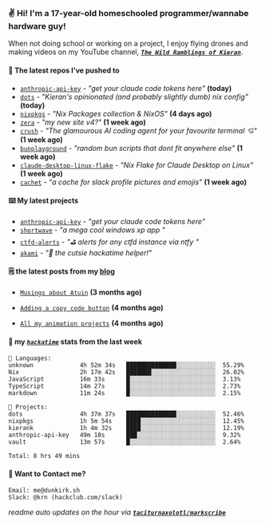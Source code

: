 ### ✌️ Hi! I'm a 17-year-old homeschooled programmer/wannabe hardware guy!

When not doing school or working on a project, I enjoy flying drones and making videos on my YouTube channel, [**_`The Wild Ramblings of Kieran`_**](https://youtube.com/@kieran.rambles).

#### 👷 The latest repos I've pushed to

- [`anthropic-api-key`](https://github.com/taciturnaxolotl/anthropic-api-key) - _"get your claude code tokens here"_ **(today)**
- [`dots`](https://github.com/taciturnaxolotl/dots) - _"Kieran's opinionated (and probably slightly dumb) nix config"_ **(today)**
- [`nixpkgs`](https://github.com/NixOS/nixpkgs) - _"Nix Packages collection & NixOS"_ **(4 days ago)**
- [`zera`](https://github.com/taciturnaxolotl/zera) - _"my new site v4?"_ **(1 week ago)**
- [`crush`](https://github.com/charmbracelet/crush) - _"The glamourous AI coding agent for your favourite terminal 💘"_ **(1 week ago)**
- [`bunplayground`](https://github.com/taciturnaxolotl/bunplayground) - _"random bun scripts that dont fit anywhere else"_ **(1 week ago)**
- [`claude-desktop-linux-flake`](https://github.com/k3d3/claude-desktop-linux-flake) - _"Nix Flake for Claude Desktop on Linux"_ **(1 week ago)**
- [`cachet`](https://github.com/taciturnaxolotl/cachet) - _"a cache for slack profile pictures and emojis"_ **(1 week ago)**

#### ⌨️ My latest projects

- [`anthropic-api-key`](https://github.com/taciturnaxolotl/anthropic-api-key) - _"get your claude code tokens here"_
- [`shortwave`](https://github.com/taciturnaxolotl/shortwave) - _"a mega cool windows xp app "_
- [`ctfd-alerts`](https://github.com/taciturnaxolotl/ctfd-alerts) - _"⛳ alerts for any ctfd instance via ntfy "_
- [`akami`](https://github.com/taciturnaxolotl/akami) - _"🌷 the cutsie hackatime helper!"_

#### 🗒️ the latest posts from my [blog](https://dunkirk.sh)

- [`Musings about Atuin`](https://dunkirk.sh/blog/atuin/) **(3 months ago)**

- [`Adding a copy code button`](https://dunkirk.sh/blog/adding-a-copy-button/) **(4 months ago)**

- [`All my animation projects`](https://dunkirk.sh/blog/my-animations/) **(4 months ago)**



#### 📡 my [_`hackatime`_](https://waka.hackclub.com) stats from the last week

```text
💾 Languages:
unknown             4h 52m 34s   ██████████████░░░░░░░░░░░  55.29%
Nix                 2h 17m 42s   ███████░░░░░░░░░░░░░░░░░░  26.02%
JavaScript          16m 33s      █░░░░░░░░░░░░░░░░░░░░░░░░  3.13%
TypeScript          14m 27s      █░░░░░░░░░░░░░░░░░░░░░░░░  2.73%
markdown            11m 24s      █░░░░░░░░░░░░░░░░░░░░░░░░  2.15%

💼 Projects:
dots                4h 37m 37s   ██████████████░░░░░░░░░░░  52.46%
nixpkgs             1h 5m 54s    ████░░░░░░░░░░░░░░░░░░░░░  12.45%
kierank             1h 4m 32s    ████░░░░░░░░░░░░░░░░░░░░░  12.19%
anthropic-api-key   49m 18s      ███░░░░░░░░░░░░░░░░░░░░░░  9.32%
vault               13m 57s      █░░░░░░░░░░░░░░░░░░░░░░░░  2.64%

Total: 8 hrs 49 mins
```

#### 📮 Want to Contact me?

```text
Email: me@dunkirk.sh
Slack: @krn (hackclub.com/slack)
```

_readme auto updates on the hour via [**`taciturnaxolotl/markscribe`**](https://github.com/taciturnaxolotl/markscribe)_
